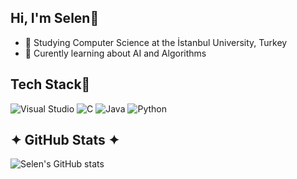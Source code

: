 ## Hi, I'm Selen🫧

- 🌱 Studying Computer Science at the İstanbul University, Turkey
- 💭 Curently learning about AI and Algorithms

## Tech Stack👾
![Visual Studio](https://img.shields.io/badge/Visual%20Studio-5C2D91.svg?style=for-the-badge&logo=visual-studio&logoColor=white)
![C](https://img.shields.io/badge/c-%2300599C.svg?style=for-the-badge&logo=c&logoColor=white)
![Java](https://img.shields.io/badge/java-%23ED8B00.svg?style=for-the-badge&logo=openjdk&logoColor=white)
![Python](https://img.shields.io/badge/python-3670A0?style=for-the-badge&logo=python&logoColor=ffdd54)

## ✦ GitHub Stats ✦

![Selen's GitHub stats](https://github-readme-stats.vercel.app/api?username=selenym&show_icons=true&theme=radical)
